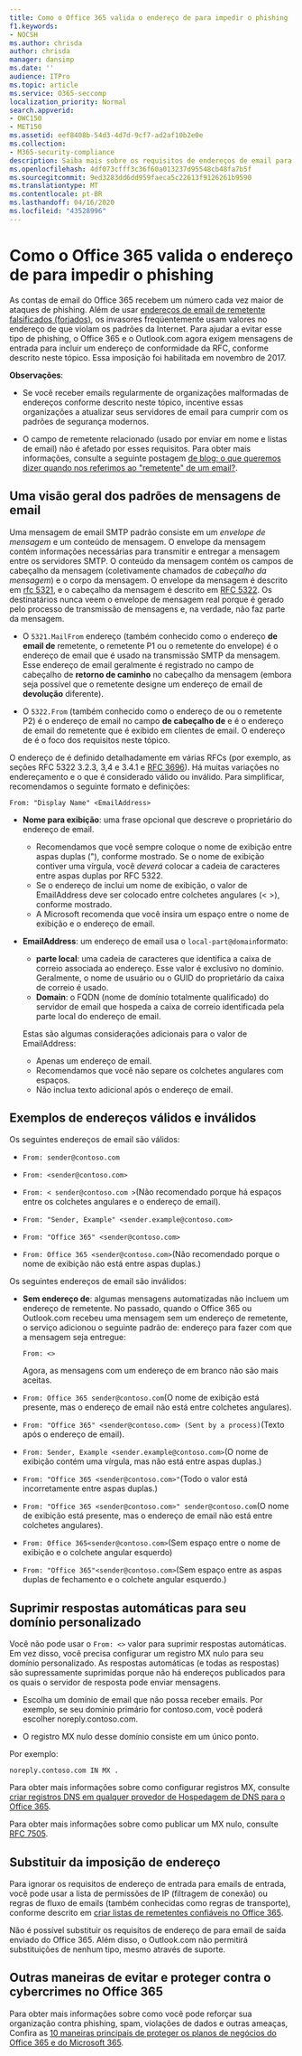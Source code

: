 ```yaml
---
title: Como o Office 365 valida o endereço de para impedir o phishing
f1.keywords:
- NOCSH
ms.author: chrisda
author: chrisda
manager: dansimp
ms.date: ''
audience: ITPro
ms.topic: article
ms.service: O365-seccomp
localization_priority: Normal
search.appverid:
- OWC150
- MET150
ms.assetid: eef8408b-54d3-4d7d-9cf7-ad2af10b2e0e
ms.collection:
- M365-security-compliance
description: Saiba mais sobre os requisitos de endereços de email para mensagens de entrada no Office 365. A partir de novembro de 2017, o serviço agora exige conformidade com a RFC de endereços para ajudar a impedir a falsificação.
ms.openlocfilehash: 4df073cfff3c36f60a013237d95548cb48fa7b5f
ms.sourcegitcommit: 9ed3283dd6dd959faeca5c22613f9126261b9590
ms.translationtype: MT
ms.contentlocale: pt-BR
ms.lasthandoff: 04/16/2020
ms.locfileid: "43528996"
---
```

# <a name="how-office-365-validates-the-from-address-to-prevent-phishing"></a>Como o Office 365 valida o endereço de para impedir o phishing

As contas de email do Office 365 recebem um número cada vez maior de ataques de phishing. Além de usar [endereços de email de remetente falsificados (forjados)](anti-spoofing-protection.md), os invasores freqüentemente usam valores no endereço de que violam os padrões da Internet. Para ajudar a evitar esse tipo de phishing, o Office 365 e o Outlook.com agora exigem mensagens de entrada para incluir um endereço de conformidade da RFC, conforme descrito neste tópico. Essa imposição foi habilitada em novembro de 2017.

**Observações**:

- Se você receber emails regularmente de organizações malformadas de endereços conforme descrito neste tópico, incentive essas organizações a atualizar seus servidores de email para cumprir com os padrões de segurança modernos.

- O campo de remetente relacionado (usado por enviar em nome e listas de email) não é afetado por esses requisitos. Para obter mais informações, consulte a seguinte postagem [de blog: o que queremos dizer quando nos referimos ao "remetente" de um email?](https://blogs.msdn.microsoft.com/tzink/2017/06/22/what-do-we-mean-when-we-refer-to-the-sender-of-an-email/).

## <a name="an-overview-of-email-message-standards"></a>Uma visão geral dos padrões de mensagens de email

Uma mensagem de email SMTP padrão consiste em um *envelope de mensagem* e um conteúdo de mensagem. O envelope da mensagem contém informações necessárias para transmitir e entregar a mensagem entre os servidores SMTP. O conteúdo da mensagem contém os campos de cabeçalho da mensagem (coletivamente chamados de *cabeçalho da mensagem*) e o corpo da mensagem. O envelope da mensagem é descrito em [rfc 5321](https://tools.ietf.org/html/rfc5321), e o cabeçalho da mensagem é descrito em [RFC 5322](https://tools.ietf.org/html/rfc5322). Os destinatários nunca veem o envelope de mensagem real porque é gerado pelo processo de transmissão de mensagens e, na verdade, não faz parte da mensagem.

- O `5321.MailFrom` endereço (também conhecido como o endereço **de email de** remetente, o remetente P1 ou o remetente do envelope) é o endereço de email que é usado na transmissão SMTP da mensagem. Esse endereço de email geralmente é registrado no campo de cabeçalho de **retorno de caminho** no cabeçalho da mensagem (embora seja possível que o remetente designe um endereço de email de **devolução** diferente).

- O `5322.From` (também conhecido como o endereço de ou o remetente P2) é o endereço de email no campo **de cabeçalho de** e é o endereço de email do remetente que é exibido em clientes de email. O endereço de é o foco dos requisitos neste tópico.

O endereço de é definido detalhadamente em várias RFCs (por exemplo, as seções RFC 5322 3.2.3, 3,4 e 3.4.1 e [RFC 3696](https://tools.ietf.org/html/rfc3696)). Há muitas variações no endereçamento e o que é considerado válido ou inválido. Para simplificar, recomendamos o seguinte formato e definições:

`From: "Display Name" <EmailAddress>`

- **Nome para exibição**: uma frase opcional que descreve o proprietário do endereço de email.

  - Recomendamos que você sempre coloque o nome de exibição entre aspas duplas ("), conforme mostrado. Se o nome de exibição contiver uma vírgula, você _deverá_ colocar a cadeia de caracteres entre aspas duplas por RFC 5322.
  - Se o endereço de inclui um nome de exibição, o valor de EmailAddress deve ser colocado entre colchetes angulares (< >), conforme mostrado.
  - A Microsoft recomenda que você insira um espaço entre o nome de exibição e o endereço de email.

- **EmailAddress**: um endereço de email usa o `local-part@domain`formato:

  - **parte local**: uma cadeia de caracteres que identifica a caixa de correio associada ao endereço. Esse valor é exclusivo no domínio. Geralmente, o nome de usuário ou o GUID do proprietário da caixa de correio é usado.
  - **Domain**: o FQDN (nome de domínio totalmente qualificado) do servidor de email que hospeda a caixa de correio identificada pela parte local do endereço de email.

  Estas são algumas considerações adicionais para o valor de EmailAddress:

  - Apenas um endereço de email.
  - Recomendamos que você não separe os colchetes angulares com espaços.
  - Não inclua texto adicional após o endereço de email.

## <a name="examples-of-valid-and-invalid-from-addresses"></a>Exemplos de endereços válidos e inválidos

Os seguintes endereços de email são válidos:

- `From: sender@contoso.com`

- `From: <sender@contoso.com>`

- `From: < sender@contoso.com >`(Não recomendado porque há espaços entre os colchetes angulares e o endereço de email).

- `From: "Sender, Example" <sender.example@contoso.com>`

- `From: "Office 365" <sender@contoso.com>`

- `From: Office 365 <sender@contoso.com>`(Não recomendado porque o nome de exibição não está entre aspas duplas.)

Os seguintes endereços de email são inválidos:

- **Sem endereço de**: algumas mensagens automatizadas não incluem um endereço de remetente. No passado, quando o Office 365 ou Outlook.com recebeu uma mensagem sem um endereço de remetente, o serviço adicionou o seguinte padrão de: endereço para fazer com que a mensagem seja entregue:

  `From: <>`

  Agora, as mensagens com um endereço de em branco não são mais aceitas.

- `From: Office 365 sender@contoso.com`(O nome de exibição está presente, mas o endereço de email não está entre colchetes angulares).

- `From: "Office 365" <sender@contoso.com> (Sent by a process)`(Texto após o endereço de email).

- `From: Sender, Example <sender.example@contoso.com>`(O nome de exibição contém uma vírgula, mas não está entre aspas duplas.)

- `From: "Office 365 <sender@contoso.com>"`(Todo o valor está incorretamente entre aspas duplas.)

- `From: "Office 365 <sender@contoso.com>" sender@contoso.com`(O nome de exibição está presente, mas o endereço de email não está entre colchetes angulares).

- `From: Office 365<sender@contoso.com>`(Sem espaço entre o nome de exibição e o colchete angular esquerdo)

- `From: "Office 365"<sender@contoso.com>`(Sem espaço entre as aspas duplas de fechamento e o colchete angular esquerdo.)

## <a name="suppress-auto-replies-to-your-custom-domain"></a>Suprimir respostas automáticas para seu domínio personalizado

Você não pode usar o `From: <>` valor para suprimir respostas automáticas. Em vez disso, você precisa configurar um registro MX nulo para seu domínio personalizado. As respostas automáticas (e todas as respostas) são supressamente suprimidas porque não há endereços publicados para os quais o servidor de resposta pode enviar mensagens.

- Escolha um domínio de email que não possa receber emails. Por exemplo, se seu domínio primário for contoso.com, você poderá escolher noreply.contoso.com.

- O registro MX nulo desse domínio consiste em um único ponto.

Por exemplo:

```text
noreply.contoso.com IN MX .
```

Para obter mais informações sobre como configurar registros MX, consulte [criar registros DNS em qualquer provedor de Hospedagem de DNS para o Office 365](../../admin/get-help-with-domains/create-dns-records-at-any-dns-hosting-provider.md).

Para obter mais informações sobre como publicar um MX nulo, consulte [RFC 7505](https://tools.ietf.org/html/rfc7505).

## <a name="override-from-address-enforcement"></a>Substituir da imposição de endereço

Para ignorar os requisitos de endereço de entrada para emails de entrada, você pode usar a lista de permissões de IP (filtragem de conexão) ou regras de fluxo de emails (também conhecidas como regras de transporte), conforme descrito em [criar listas de remetentes confiáveis no Office 365](create-safe-sender-lists-in-office-365.md).

Não é possível substituir os requisitos de endereço de para email de saída enviado do Office 365. Além disso, o Outlook.com não permitirá substituições de nenhum tipo, mesmo através de suporte.

## <a name="other-ways-to-prevent-and-protect-against-cybercrimes-in-office-365"></a>Outras maneiras de evitar e proteger contra o cybercrimes no Office 365

Para obter mais informações sobre como você pode reforçar sua organização contra phishing, spam, violações de dados e outras ameaças, Confira as [10 maneiras principais de proteger os planos de negócios do Office 365 e do Microsoft 365](../../admin/security-and-compliance/secure-your-business-data.md).
